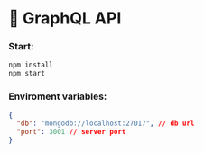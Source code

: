 # 🚀 GraphQL API

### Start:
```bash
npm install
npm start
```

### Enviroment variables:

```json
{
  "db": "mongodb://localhost:27017", // db url
  "port": 3001 // server port
}
```
